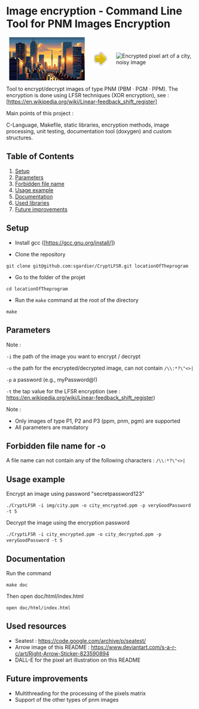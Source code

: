 # Image encryption - Command Line Tool for PNM Images Encryption

<div style="display: flex; justify-content: space-around; align-items: center;">
  <img src="img/decrypted.png" alt="Pixel art of a city" style="width: 40%;"/>
  <img src="img/left.png" alt="Arrow poiting from left to right" style="width: 10%;"/>
  <img src="img/encrypted.png" alt="Encrypted pixel art of a city, noisy image" style="width: 40%;"/>
</div>


Tool to encrypt/decrypt images of type PNM (PBM · PGM · PPM). The encryption is done using LFSR techniques (XOR encryption), see : [https://en.wikipedia.org/wiki/Linear-feedback_shift_register]

Main points of this project :

C-Language, Makefile, static libraries, encryption methods, image processing, unit testing, documentation tool (doxygen) and custom structures.

## Table of Contents
1. [Setup](#setup)
2. [Parameters](#parameters)
3. [Forbidden file name](#forbidden-file-name-for--o)
4. [Usage example](#usage-example)
5. [Documentation](#documentation)
6. [Used libraries](#used-libraries)
7. [Future improvements](#future-improvements)

## Setup
- Install gcc ([https://gcc.gnu.org/install/])

- Clone the repository
```console
git clone git@github.com:sgardier/CryptLFSR.git locationOfTheprogram
```
- Go to the folder of the projet
```console
cd locationOfTheprogram
```
- Run the ```make``` command at the root of the directory
```console
make
```

## Parameters
Note :

`-i` the path of the image you want to encrypt / decrypt

`-o` the path for the encrypted/decrypted image, can not contain `/\\:*?\"<>|`

`-p` a password (e.g., myPassword@!)

`-t` the tap value for the LFSR encryption (see : https://en.wikipedia.org/wiki/Linear-feedback_shift_register)

Note : 
- Only images of type P1, P2 and P3 (ppm, pnm, pgm) are supported
- All parameters are mandatory

## Forbidden file name for -o
A file name can not contain any of the following characters : `/\\:*?\"<>|`

## Usage example
Encrypt an image using password "secretpassword123"

```console
./CryptLFSR -i img/city.ppm -o city_encrypted.ppm -p veryGoodPassword -t 5
```

Decrypt the image using the encryption password 
```console
./CryptLFSR -i city_encrypted.ppm -o city_decrypted.ppm -p veryGoodPassword -t 5
```

## Documentation
Run the command
```console
make doc
```
Then open doc/html/index.html
```console
open doc/html/index.html
```

## Used resources
- Seatest : https://code.google.com/archive/p/seatest/
- Arrow image of this README : https://www.deviantart.com/s-a-r-c/art/Right-Arrow-Sticker-823590894
- DALL-E for the pixel art illustration on this README
## Future improvements
- Multithreading for the processing of the pixels matrix
- Support of the other types of pnm images
